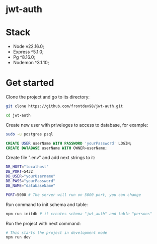 # jwt-auth

# Stack

- Node v22.16.0;
- Express ^5.1.0;
- Pg ^8.16.0;
- Nodemon ^3.1.10;

# Get started

Clone the project and go to its directory:

```bash
git clone https://github.com/frontdev98/jwt-auth.git
```

```bash
cd jwt-auth
```

Create new user with priveleges to access to database, for example:

```bash
sudo -u postgres psql
```

```sql
CREATE USER userName WITH PASSWORD 'yourPassword' LOGIN;
CREATE DATABASE userName WITH OWNER=userName;
```

Create file ".env" and add next strings to it:

```bash
DB_HOST="localhost"
DB_PORT=5432
DB_USER="yourUsername"
DB_PASS="yourPassword"
DB_NAME="databaseName"

PORT=5000 # The server will run on 5000 port, you can change
```

Run  command to init schema and table:

```bash
npm run initdb # it creates schema "jwt_auth" and table "persons"
```

Run the project with next command:

```bash
# This starts the project in development mode
npm run dev
```
